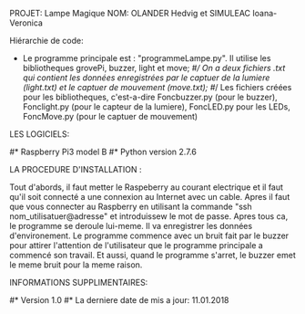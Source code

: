 PROJET: Lampe Magique
NOM: OLANDER Hedvig et SIMULEAC Ioana-Veronica

Hiérarchie de code:

* Le programme principale est : "programmeLampe.py". Il utilise les bibliotheques grovePi, buzzer, light et move;
#*/ On a deux fichiers .txt qui contient les données enregistrées par le captuer de la lumiere (light.txt) et le captuer de mouvement (move.txt);
#*/ Les fichiers créées pour les bibliotheques, c'est-a-dire Foncbuzzer.py (pour le buzzer), Fonclight.py (pour le capteur de la lumiere), FoncLED.py pour les LEDs, FoncMove.py (pour le captuer de mouvement)

LES LOGICIELS:

#* Raspberry Pi3 model B
#* Python version 2.7.6

LA PROCEDURE D'INSTALLATION :

Tout d'abords, il faut metter le Raspeberry au courant electrique et il faut qu'il soit connecté a une connexion au Internet avec un cable. Apres il faut que vous connecter au Raspberry en utilisant la commande "ssh nom_utilisatuer@adresse" et introduissew le mot de passe.
Apres tous ca, le programme se deroule lui-meme. Il va enregistrer les données d'environement.
Le programme commence avec un bruit fait par le buzzer pour attirer l'attention de l'utilisateur que le programme principale a commencé son travail.
Et aussi, quand le programme s'arret, le buzzer emet le meme bruit pour la meme raison.

INFORMATIONS SUPPLIMENTAIRES:

#* Version 1.0
#* La derniere date de mis a jour: 11.01.2018
